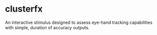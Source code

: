 # clusterfx
An interactive stimulus designed to assess eye-hand tracking capabilities with simple, duration of accuracy outputs.
